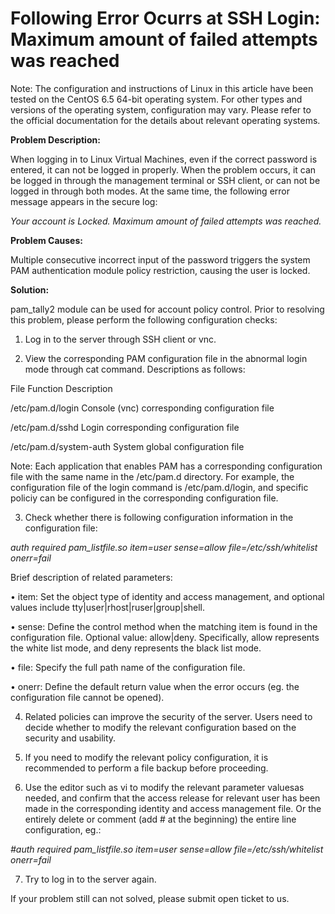 # Following Error Ocurrs at SSH Login: Maximum amount of failed attempts was reached




Note: The configuration and instructions of Linux in this article have been tested on the CentOS 6.5 64-bit operating system. For other types and versions of the operating system, configuration may vary. Please refer to the official documentation for the details about relevant operating systems.



**Problem Description:**

When logging in to Linux Virtual Machines, even if the correct password is entered, it can not be logged in properly. When the problem occurs, it can be logged in through the management terminal or SSH client, or can not be logged in through both modes. At the same time, the following error message appears in the secure log:

*Your account is Locked. Maximum amount of failed attempts was reached.*

**Problem Causes:**

Multiple consecutive incorrect input of the password triggers the system PAM authentication module policy restriction, causing the user is locked.




**Solution:**

pam_tally2 module can be used for account policy control. Prior to resolving this problem, please perform the following configuration checks:

1. Log in to the server through SSH client or vnc.

2. View the  corresponding PAM configuration file in the abnormal login mode through cat command. Descriptions as follows:

File              Function Description

/etc/pam.d/login	Console (vnc) corresponding configuration file

/etc/pam.d/sshd	Login corresponding configuration file

/etc/pam.d/system-auth	System global configuration file

Note: Each application that enables PAM has a corresponding configuration file with the same name in the /etc/pam.d directory. For example, the configuration file of the login command is /etc/pam.d/login, and specific policiy can be configured in the corresponding configuration file.



3. Check whether there is following configuration information in the configuration file:

*auth required pam_listfile.so item=user sense=allow file=/etc/ssh/whitelist onerr=fail*

Brief description of related parameters:

• item: Set the object type of identity and access management, and optional values ​​include tty|user|rhost|ruser|group|shell.

• sense: Define the control method when the matching item is found in the configuration file. Optional value: allow|deny. Specifically, allow represents the white list mode, and deny represents the black list mode.

• file: Specify the full path name of the configuration file.

• onerr: Define the default return value when the error occurs (eg. the configuration file cannot be opened).



4. Related policies can improve the security of the server. Users need to decide whether to modify the relevant configuration based on the security and usability.

5. If you need to modify the relevant policy configuration, it is recommended to perform a file backup before proceeding.

6. Use the editor such as vi to modify the relevant parameter values ​​as needed, and confirm that the access release for relevant user has been made in the corresponding identity and access management file. Or the entirely delete or comment (add # at the beginning) the entire line configuration, eg.:

*#auth required pam_listfile.so item=user sense=allow file=/etc/ssh/whitelist onerr=fail*

7. Try to log in to the server again.



If your problem still can not solved, please submit open ticket to us.
